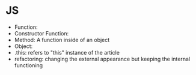 # JS

- Function:
- Constructor Function:
- Method:  A function inside of an object
- Object:  
- .this:  refers to "this" instance of the article
- refactoring:  changing the external appearance but keeping the internal functioning

<br>
